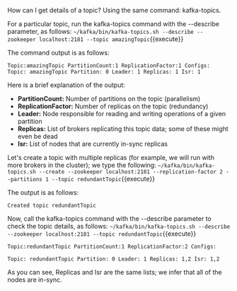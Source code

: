 How can I get details of a topic? Using the same command: kafka-topics.

For a particular topic, run the kafka-topics command with the --describe parameter, as follows:
`~/kafka/bin/kafka-topics.sh --describe --zookeeper localhost:2181 --topic amazingTopic`{{execute}}

The command output is as follows:

```
Topic:amazingTopic PartitionCount:1 ReplicationFactor:1 Configs: Topic: amazingTopic Partition: 0 Leader: 1 Replicas: 1 Isr: 1
```

Here is a brief explanation of the output:

- **PartitionCount:** Number of partitions on the topic (parallelism)
- **ReplicationFactor:** Number of replicas on the topic (redundancy)
- **Leader:** Node responsible for reading and writing operations of a given partition
- **Replicas:** List of brokers replicating this topic data; some of these might even be dead
- **Isr:** List of nodes that are currently in-sync replicas

Let's create a topic with multiple replicas (for example, we will run with more brokers in the cluster); we type the following:
`~/kafka/bin/kafka-topics.sh --create --zookeeper localhost:2181 --replication-factor 2 --partitions 1 --topic redundantTopic`{{execute}}

The output is as follows:
```
Created topic redundantTopic
````

Now, call the kafka-topics command with the --describe parameter to check the topic details, as follows:
`~/kafka/bin/kafka-topics.sh --describe --zookeeper localhost:2181 --topic redundantTopic`{{execute}}

```
Topic:redundantTopic PartitionCount:1 ReplicationFactor:2 Configs:

Topic: redundantTopic Partition: 0 Leader: 1 Replicas: 1,2 Isr: 1,2
```

As you can see, Replicas and Isr are the same lists; we infer that all of the nodes are in-sync.

 